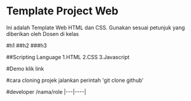 # Template Project Web
Ini adalah Template Web HTML dan CSS. Gunakan sesuai petunjuk yang diberikan oleh Dosen di kelas

#h1
##h2
###h3

##Scripting Language
1.HTML
2.CSS
3.Javascript

#Demo
klik link

#cara cloning projek
jalankan perintah 'git clone github'

#developer
/nama/role
|---|----|

